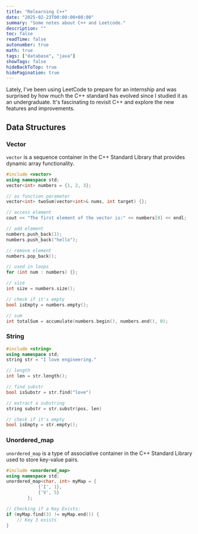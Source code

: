 ```yaml
---
title: "Relearning C++"
date: "2025-02-23T00:00:00+08:00"
summary: "Some notes about C++ and Leetcode."
description: ""
toc: false
readTime: false
autonumber: true
math: true
tags: ["database", "java"]
showTags: false
hideBackToTop: true
hidePagination: true
---
```


Lately, I've been using LeetCode to prepare for an internship and was surprised by how much the C++ standard has evolved since I studied it as an undergraduate. It's fascinating to revisit C++ and explore the new features and improvements.

## Data Structures

### Vector

`vector` is a sequence container in the C++ Standard Library that provides dynamic array functionality.

```cpp
#include <vector>
using namespace std;
vector<int> numbers = {1, 2, 3};

// as function parameter
vector<int> twoSum(vector<int>& nums, int target) {};

// access element
cout << "The first element of the vector is:" << numbers[0] << endl;

// add element
numbers.push_back(1);
numbers.push_back("hello");

// remove element 
numbers.pop_back();

// used in loops
for (int num : numbers) {};

// size
int size = numbers.size();

// check if it's empty
bool isEmpty = numbers.empty();

// sum
int totalSum = accumulate(numbers.begin(), numbers.end(), 0);
```

### String

```cpp
#include <string>
using namespace std;
string str = "I love engineering."

// length
int len = str.length();

// find substr
bool isSubstr = str.find("love")

// extract a substring
string substr = str.substr(pos, len)

// check if it's empty
bool isEmpty = str.empty();

```

### Unordered_map

`unordered_map` is a type of associative container in the C++ Standard Library used to store key-value pairs.

```cpp
#include <unordered_map>
using namespace std;
unordered_map<char, int> myMap = {
            {'I', 1},
            {'V', 5}
        };

// Checking if a Key Exists:
if (myMap.find(3) != myMap.end()) {
    // Key 3 exists
}
```
